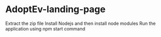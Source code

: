 # AdoptEv-landing-page

Extract the zip file 
Install Nodejs and then install node modules
Run the application using npm start command
